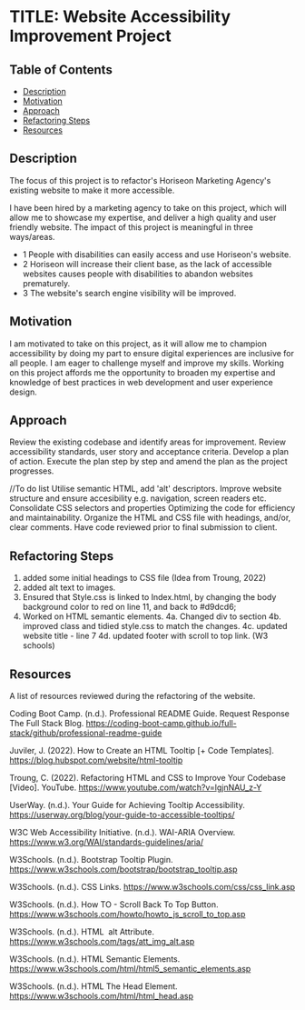 # TITLE: Website Accessibility Improvement Project


## Table of Contents 
* [Description](#description)
* [Motivation](#motivation)
* [Approach](#approach)
* [Refactoring Steps](#refactoring-steps)
* [Resources](#resources)


## Description

The focus of this project is to refactor's Horiseon Marketing Agency's existing website to make it more accessible. 

I have been hired by a marketing agency to take on this project, which will allow me to showcase my expertise, and deliver a high quality and user friendly website. The impact of this project is meaningful in three ways/areas. 
- 1 People with disabilities can easily access and use Horiseon's website. 
- 2 Horiseon will increase their client base, as the lack of accessible websites causes people with disabilities to abandon websites prematurely. 
- 3 The website's search engine visibility will be improved.


## Motivation

I am motivated to take on this project, as it will allow me to champion accessibility by doing my part to ensure digital experiences are inclusive for all people. I am eager to challenge myself and improve my skills. Working on this project affords me the opportunity to broaden my expertise and knowledge of best practices in web development and user experience design.


## Approach

Review the existing codebase and identify areas for improvement. Review accessibility standards, user story and acceptance criteria. Develop a plan of action. Execute the plan step by step and amend the plan as the project progresses.

//To do list
Utilise semantic HTML, add 'alt' descriptors.
Improve website structure and ensure accesibility e.g. navigation, screen readers etc.
Consolidate CSS selectors and properties
Optimizing the code for efficiency and maintainability. 
Organize the HTML and CSS file with headings, and/or, clear comments.
Have code reviewed prior to final submission to client.


## Refactoring Steps

1. added some initial headings to CSS file (Idea from Troung, 2022)
2. added alt text to images.
3. Ensured that Style.css is linked to Index.html, by changing the body background color to red on line 11, and back to #d9dcd6;
4. Worked on HTML semantic elements. 
4a. Changed div to section
4b. improved class and tidied style.css to match the changes.
4c. updated website title - line 7
4d. updated footer with scroll to top link. (W3 schools)


## Resources

A list of resources reviewed during the refactoring of the website.

Coding Boot Camp. (n.d.). Professional README Guide. Request Response The Full Stack Blog. https://coding-boot-camp.github.io/full-stack/github/professional-readme-guide

Juviler, J. (2022). How to Create an HTML Tooltip [+ Code Templates]. https://blog.hubspot.com/website/html-tooltip

Troung, C. (2022). Refactoring HTML and CSS to Improve Your Codebase [Video]. YouTube. https://www.youtube.com/watch?v=lgjnNAU_z-Y

UserWay. (n.d.). Your Guide for Achieving Tooltip Accessibility. https://userway.org/blog/your-guide-to-accessible-tooltips/

W3C Web Accessibility Initiative. (n.d.). WAI-ARIA Overview. https://www.w3.org/WAI/standards-guidelines/aria/

W3Schools. (n.d.). Bootstrap Tooltip Plugin. https://www.w3schools.com/bootstrap/bootstrap_tooltip.asp

W3Schools. (n.d.). CSS Links. https://www.w3schools.com/css/css_link.asp

W3Schools. (n.d.). How TO - Scroll Back To Top Button. https://www.w3schools.com/howto/howto_js_scroll_to_top.asp

W3Schools. (n.d.). HTML <img> alt Attribute. https://www.w3schools.com/tags/att_img_alt.asp

W3Schools. (n.d.). HTML Semantic Elements. https://www.w3schools.com/html/html5_semantic_elements.asp

W3Schools. (n.d.). HTML The Head Element. https://www.w3schools.com/html/html_head.asp